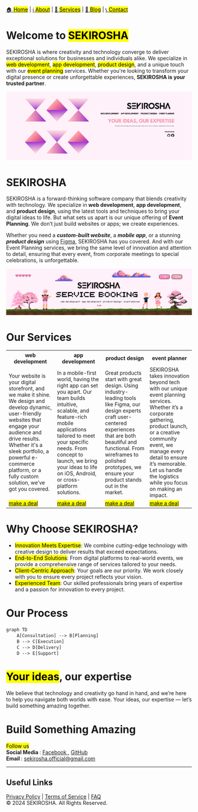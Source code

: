 [🏠 <mark>Home</mark>](https://github.com/sekirosha/home/blob/main/README.md#welcome-to-sekirosha) | [ℹ️ <mark>About</mark>](https://github.com/sekirosha/about_sekirosha?tab=readme-ov-file#about_sekirosha) | [💼 <mark>Services</mark>](https://github.com/sekirosha/home/blob/main/README.md#our-services) | [📝 <mark>Blog</mark>](https://www.facebook.com/profile.php?id=61571348574848) | [📞 <mark>Contact</mark>](https://github.com/sekirosha/home/blob/main/README.md#build-something-amazing)

# Welcome to <mark>SEKIROSHA</mark>
SEKIROSHA is where creativity and technology converge to deliver exceptional solutions for businesses and individuals alike. We specialize in <mark>web development</mark>, <mark>app development</mark>, <mark>product design</mark>, and a unique touch with our <mark>event planning</mark> services. Whether you're looking to transform your digital presence or create unforgettable experiences, **SEKIROSHA is your trusted partner**.

![image alt](https://github.com/sekirosha/home/blob/main/1.png?raw=true ) 

# SEKIROSHA 
SEKIROSHA is a forward-thinking software company that blends creativity with technology. We specialize in **web development**, **app development**, and **product design**, using the latest tools and techniques to bring your digital ideas to life. But what sets us apart is our unique offering of **Event Planning**. We don’t just build websites or apps; we create experiences.

Whether you need a <i><b>custom-built website</i></b>, a <i><b>mobile app</i></b>, or a stunning <i><b>product design</i></b> using <a href="https://www.figma.com/">Figma</a>, SEKIROSHA has you covered. And with our Event Planning services, we bring the same level of innovation and attention to detail, ensuring that every event, from corporate meetings to special celebrations, is unforgettable.

![image alt](https://github.com/sekirosha/home/blob/main/google%20banner.png?raw=true)

# Our Services
<table>
  <tr>
    <th>web development</th>
    <th>app development</th>
    <th>product design</th>
    <th>event planner</th>
  </tr>
  <tr>
    <td>Your website is your digital storefront, and we make it shine. We design and develop dynamic, user-friendly websites that engage your audience and drive results. 
        Whether it's a sleek portfolio, a powerful e-commerce platform, or a fully custom solution, we’ve got you covered.</td>
    <td>In a mobile-first world, having the right app can set you apart. Our team builds intuitive, scalable, and feature-rich mobile applications tailored to meet your specific needs. 
        From concept to launch, we bring your ideas to life on iOS, Android, or cross-platform solutions.</td>
    <td>Great products start with great design. Using industry-leading tools like Figma, our design experts craft user-centered experiences that are both beautiful and functional. From 
        wireframes to polished prototypes, we ensure your product stands out in the market.</td>
    <td>SEKIROSHA takes innovation beyond tech with our unique event planning services. Whether it’s a corporate gathering, product launch, or a creative community event, we manage every 
        detail to ensure it’s memorable. Let us handle the logistics while you focus on making an impact. </td>
  </tr>
  <tr>
    <td><a href="https://forms.gle/CRqHMuH1fBbveMBUA"><mark>make a deal</mark></a></td>
    <td><a href="https://forms.gle/CRqHMuH1fBbveMBUA"><mark>make a deal</mark></a></td>
    <td><a href="https://forms.gle/CRqHMuH1fBbveMBUA"><mark>make a deal</mark></a></td>
    <td><a href="https://forms.gle/CRqHMuH1fBbveMBUA"><mark>make a deal</mark></a></td>
  </tr>
</table>

# Why Choose SEKIROSHA?
<ul>
  <li><mark>Innovation Meets Expertise</mark>: We combine cutting-edge technology with creative design to deliver results that exceed expectations.</li>
  <li><mark>End-to-End Solutions</mark>: From digital platforms to real-world events, we provide a comprehensive range of services tailored to your needs.</li>
  <li><mark>Client-Centric Approach</mark>: Your goals are our priority. We work closely with you to ensure every project reflects your vision.</li>
  <li><mark>Experienced Team</mark>: Our skilled professionals bring years of expertise and a passion for innovation to every project.</li>
</ul>

# Our Process
```mermaid
graph TD
    A[Consultation] --> B[Planning]
    B --> C[Execution]
    C --> D[Delivery]
    D --> E[Support]
```

# <mark>Your ideas</mark>, our expertise 
We believe that technology and creativity go hand in hand, and we’re here to help you navigate both worlds with ease. Your ideas, our expertise — let’s build something amazing together.

# Build Something Amazing
<mark>Follow us</mark> <br>
<b> Social Media </b> : <a href="https://www.facebook.com/profile.php?id=61571348574848"> Facebook </a>, <a href="https://github.com/sekirosha">GitHub</a>
<br> <b> Email </b> : <u>sekirosha.official@gmail.com </u> <br>

---
## Useful Links
[Privacy Policy](#) | [Terms of Service](#) | [FAQ](#) <br>
© 2024 SEKIROSHA. All Rights Reserved.
